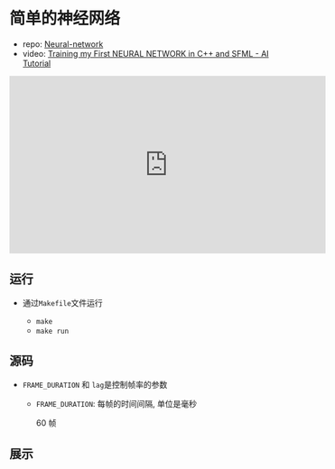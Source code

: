 # 简单的神经网络

- repo: [Neural-network](https://github.com/Kofybrek/Neural-network)
- video: [Training my First NEURAL NETWORK in C++ and SFML - AI Tutorial](https://youtu.be/Zrrnqd0rCXg)

<iframe width="560" height="315" src="https://www.youtube.com/embed/Zrrnqd0rCXg" title="YouTube video player" frameborder="0" allow="accelerometer; autoplay; clipboard-write; encrypted-media; gyroscope; picture-in-picture" allowfullscreen></iframe>

## 运行

- 通过`Makefile`文件运行

  - `make`
  - `make run`

## 源码

- `FRAME_DURATION` 和 `lag`是控制帧率的参数

  - `FRAME_DURATION`: 每帧的时间间隔, 单位是毫秒

    60 帧

## 展示

[](code/code.html ":include :type=iframe height=600px")
